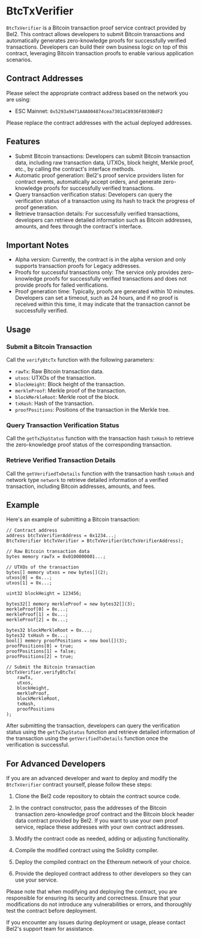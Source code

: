 # BtcTxVerifier

`BtcTxVerifier` is a Bitcoin transaction proof service contract provided by Bel2. This contract allows developers to submit Bitcoin transactions and automatically generates zero-knowledge proofs for successfully verified transactions. Developers can build their own business logic on top of this contract, leveraging Bitcoin transaction proofs to enable various application scenarios.

## Contract Addresses

Please select the appropriate contract address based on the network you are using:
- ESC Mainnet:  `0x5293a9471A4A004874cea7301aC8936F8830BdF2`

Please replace the contract addresses with the actual deployed addresses.

## Features

- Submit Bitcoin transactions: Developers can submit Bitcoin transaction data, including raw transaction data, UTXOs, block height, Merkle proof, etc., by calling the contract's interface methods.
- Automatic proof generation: Bel2's proof service providers listen for contract events, automatically accept orders, and generate zero-knowledge proofs for successfully verified transactions.
- Query transaction verification status: Developers can query the verification status of a transaction using its hash to track the progress of proof generation.
- Retrieve transaction details: For successfully verified transactions, developers can retrieve detailed information such as Bitcoin addresses, amounts, and fees through the contract's interface.

## Important Notes

- Alpha version: Currently, the contract is in the alpha version and only supports transaction proofs for Legacy addresses.
- Proofs for successful transactions only: The service only provides zero-knowledge proofs for successfully verified transactions and does not provide proofs for failed verifications.
- Proof generation time: Typically, proofs are generated within 10 minutes. Developers can set a timeout, such as 24 hours, and if no proof is received within this time, it may indicate that the transaction cannot be successfully verified.

## Usage

### Submit a Bitcoin Transaction

Call the `verifyBtcTx` function with the following parameters:

- `rawTx`: Raw Bitcoin transaction data.
- `utxos`: UTXOs of the transaction.
- `blockHeight`: Block height of the transaction.
- `merkleProof`: Merkle proof of the transaction.
- `blockMerkleRoot`: Merkle root of the block.
- `txHash`: Hash of the transaction.
- `proofPositions`: Positions of the transaction in the Merkle tree.

### Query Transaction Verification Status

Call the `getTxZkpStatus` function with the transaction hash `txHash` to retrieve the zero-knowledge proof status of the corresponding transaction.

### Retrieve Verified Transaction Details

Call the `getVerifiedTxDetails` function with the transaction hash `txHash` and network type `network` to retrieve detailed information of a verified transaction, including Bitcoin addresses, amounts, and fees.

## Example

Here's an example of submitting a Bitcoin transaction:

```solidity
// Contract address
address btcTxVerifierAddress = 0x1234...;
BtcTxVerifier btcTxVerifier = BtcTxVerifier(btcTxVerifierAddress);

// Raw Bitcoin transaction data
bytes memory rawTx = 0x0100000001...;

// UTXOs of the transaction
bytes[] memory utxos = new bytes[](2);
utxos[0] = 0x...;
utxos[1] = 0x...;

uint32 blockHeight = 123456;

bytes32[] memory merkleProof = new bytes32[](3);
merkleProof[0] = 0x...;
merkleProof[1] = 0x...;
merkleProof[2] = 0x...;

bytes32 blockMerkleRoot = 0x...;
bytes32 txHash = 0x...;
bool[] memory proofPositions = new bool[](3);
proofPositions[0] = true;
proofPositions[1] = false;
proofPositions[2] = true;

// Submit the Bitcoin transaction
btcTxVerifier.verifyBtcTx(
    rawTx,
    utxos,
    blockHeight,
    merkleProof,
    blockMerkleRoot,
    txHash,
    proofPositions
);
```

After submitting the transaction, developers can query the verification status using the `getTxZkpStatus` function and retrieve detailed information of the transaction using the `getVerifiedTxDetails` function once the verification is successful.

## For Advanced Developers

If you are an advanced developer and want to deploy and modify the `BtcTxVerifier` contract yourself, please follow these steps:

1. Clone the Bel2 code repository to obtain the contract source code.

2. In the contract constructor, pass the addresses of the Bitcoin transaction zero-knowledge proof contract and the Bitcoin block header data contract provided by Bel2. If you want to use your own proof service, replace these addresses with your own contract addresses.

3. Modify the contract code as needed, adding or adjusting functionality.

4. Compile the modified contract using the Solidity compiler.

5. Deploy the compiled contract on the Ethereum network of your choice.

6. Provide the deployed contract address to other developers so they can use your service.

Please note that when modifying and deploying the contract, you are responsible for ensuring its security and correctness. Ensure that your modifications do not introduce any vulnerabilities or errors, and thoroughly test the contract before deployment.

If you encounter any issues during deployment or usage, please contact Bel2's support team for assistance.
